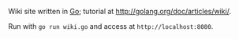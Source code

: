 Wiki site written in [Go](http://golang.org/); tutorial at http://golang.org/doc/articles/wiki/.

Run with `go run wiki.go` and access at `http://localhost:8080`.

